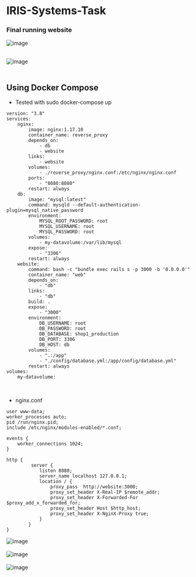 # IRIS-Systems-Task

### Final running website
![image](https://user-images.githubusercontent.com/74676945/172380199-46429e7c-be63-4e98-a490-8af287eaba30.png)
 <br><br>

![image](https://user-images.githubusercontent.com/74676945/172380431-2c12b7d9-15fe-4b8a-83fd-0cff11ca3abc.png)
<br> <br>


## Using Docker Compose 
- Tested with sudo docker-compose up
```
version: "3.8"
services:
    nginx:
        image: nginx:1.17.10
        container_name: reverse_proxy
        depends_on:
            - db
            - website
        links:
            - website
        volumes:
            - ./reverse_proxy/nginx.conf:/etc/nginx/nginx.conf
        ports:
            - "8080:8080"
        restart: always
    db:
        image: "mysql:latest"
        command: mysqld --default-authentication-plugin=mysql_native_password
        environment:
            MYSQL_ROOT_PASSWORD: root
            MYSQL_USERNAME: root
            MYSQL_PASSWORD: root
        volumes:
            - my-datavolume:/var/lib/mysql
        expose:
            - "3306"
        restart: always
    website:
        command: bash -c "bundle exec rails s -p 3000 -b '0.0.0.0'"
        container_name: "web"
        depends_on:
            - "db"
        links:
            - "db"
        build: .
        expose:
            - "3000"
        environment:
            DB_USERNAME: root
            DB_PASSWORD: root
            DB_DATABASE: shop1_production
            DB_PORT: 3306
            DB_HOST: db
        volumes:
            - ".:/app"
            - "./config/database.yml:/app/config/database.yml"
        restart: always
volumes:
    my-datavolume:
 ````
<br>

- nginx.conf 
```
user www-data;
worker_processes auto;
pid /run/nginx.pid;
include /etc/nginx/modules-enabled/*.conf;

events {
    worker_connections 1024;
}

http {
         server {
            listen 8080;
            server_name localhost 127.0.0.1;
            location / {
                proxy_pass  http://website:3000;
                proxy_set_header X-Real-IP $remote_addr;
                proxy_set_header X-Forwarded-For $proxy_add_x_forwarded_for;
                proxy_set_header Host $http_host;
                proxy_set_header X-NginX-Proxy true;
            }
        }
}
```
![image](https://user-images.githubusercontent.com/74676945/172379534-c312abc1-1bb9-4790-8f53-a888f010514c.png)  <br><br>
![image](https://user-images.githubusercontent.com/74676945/172379746-08ae0e95-846f-4034-9122-6c492edcf60f.png) <br> <br>
![image](https://user-images.githubusercontent.com/74676945/172379286-3a5261a4-5955-4c18-af02-2850df54bd83.png)  <br><br>


